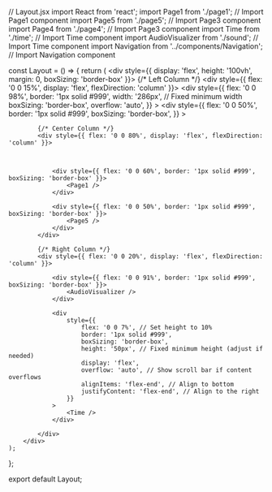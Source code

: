// Layout.jsx
import React from 'react';
import Page1 from './page1'; // Import Page1 component
import Page5 from './page5'; // Import Page3 component
import Page4 from './page4'; // Import Page3 component
import Time from './time';   // Import Time component
import AudioVisualizer from './sound';   // Import Time component
import Navigation from '../components/Navigation'; // Import Navigation component

const Layout = () => {
    return (
        <div style={{ display: 'flex', height: '100vh', margin: 0, boxSizing: 'border-box' }}>
            {/* Left Column */}
            <div style={{ flex: '0 0 15%', display: 'flex', flexDirection: 'column' }}>
                <div
                    style={{
                        flex: '0 0 98%',
                        border: '1px solid #999',
                        width: '286px', // Fixed minimum width
                        boxSizing: 'border-box',
                        overflow: 'auto',
                    }}
                >
                    <Page4 />
                </div>
                <div
                    style={{
                        flex: '0 0 50%',
                        border: '1px solid #999',
                        boxSizing: 'border-box',
                    }}
                >
                    <Navigation />
                </div>
            </div>

            {/* Center Column */}
            <div style={{ flex: '0 0 80%', display: 'flex', flexDirection: 'column' }}>
                


                <div style={{ flex: '0 0 60%', border: '1px solid #999', boxSizing: 'border-box' }}>
                    <Page1 />
                </div>
                
                <div style={{ flex: '0 0 50%', border: '1px solid #999', boxSizing: 'border-box' }}>
                    <Page5 />
                </div>
            </div>

            {/* Right Column */}
            <div style={{ flex: '0 0 20%', display: 'flex', flexDirection: 'column' }}>

                <div style={{ flex: '0 0 91%', border: '1px solid #999', boxSizing: 'border-box' }}>
                    <AudioVisualizer />
                </div>

                <div
                    style={{
                        flex: '0 0 7%', // Set height to 10%
                        border: '1px solid #999',
                        boxSizing: 'border-box',
                        height: '50px', // Fixed minimum height (adjust if needed)
                        display: 'flex',
                        overflow: 'auto', // Show scroll bar if content overflows
                        alignItems: 'flex-end', // Align to bottom
                        justifyContent: 'flex-end', // Align to the right
                    }}
                >
                    <Time />
                </div>

            </div>
        </div>
    );
};

export default Layout;
